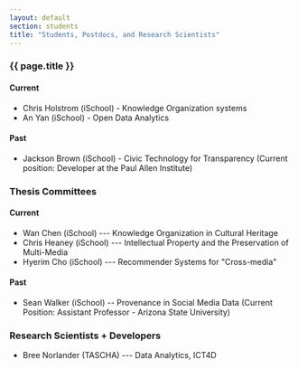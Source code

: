 ```yaml
---
layout: default
section: students
title: "Students, Postdocs, and Research Scientists"
---
```


### {{ page.title }}


#### Current

* Chris Holstrom (iSchool) - Knowledge Organization systems
* An Yan (iSchool) - Open Data Analytics

#### Past
* Jackson Brown (iSchool) - Civic Technology for Transparency (Current position: Developer at the Paul Allen Institute)

### Thesis Committees

#### Current
* Wan Chen (iSchool) --- Knowledge Organization in Cultural Heritage
* Chris Heaney (iSchool) --- Intellectual Property and the Preservation of Multi-Media
* Hyerim Cho (iSchool) --- Recommender Systems for "Cross-media"

#### Past
* Sean Walker (iSchool) -- Provenance in Social Media Data (Current Position: Assistant Professor - Arizona State University)


### Research Scientists + Developers

* Bree Norlander (TASCHA) --- Data Analytics, ICT4D
